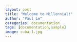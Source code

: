 ```yaml
---
layout: post
title: "Welcome to Millennial!"
author: "Paul Le"
categories: documentation
tags: [documentation,sample]
image: cuba-1.jpg
---
```


